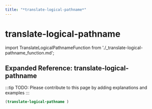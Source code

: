 ```yaml
---
title: "*translate-logical-pathname*"
---
```


# translate-logical-pathname

import TranslateLogicalPathnameFunction from './_translate-logical-pathname_function.md';

<TranslateLogicalPathnameFunction />

## Expanded Reference: translate-logical-pathname

:::tip
TODO: Please contribute to this page by adding explanations and examples
:::

```lisp
(translate-logical-pathname )
```

